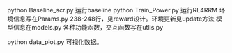 python Baseline_scr.py 运行baseline
python Train_Power.py 运行RL4RRM
环境信息写在Params.py
	238-248行，见reward设计。环境更新见update方法
模型信息在models.py
各种功能函数，交互函数写在utlis.py

python data_plot.py 可视化数据。

